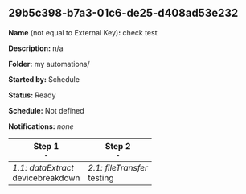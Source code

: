 ## 29b5c398-b7a3-01c6-de25-d408ad53e232

**Name** (not equal to External Key)**:** check test

**Description:** n/a

**Folder:** my automations/

**Started by:** Schedule

**Status:** Ready

**Schedule:** Not defined

**Notifications:** _none_


| Step 1<br>_<small>-</small>_ | Step 2<br>_<small>-</small>_ |
| --- | --- |
| _1.1: dataExtract_<br>devicebreakdown | _2.1: fileTransfer_<br>testing |
